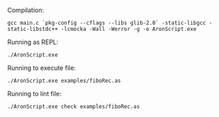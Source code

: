 Compilation:

```
gcc main.c `pkg-config --cflags --libs glib-2.0` -static-libgcc -static-libstdc++ -lcmocka -Wall -Werror -g -o AronScript.exe
```

Running as REPL:

```
./AronScript.exe
```

Running to execute file:

```
./AronScript.exe examples/fiboRec.as
```

Running to lint file:

```
./AronScript.exe check examples/fiboRec.as
```